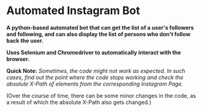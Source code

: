 # Automated Instagram Bot

**A python-based automated bot that can get the list of a user's followers and following, and can also display the list of persons who don't follow back the user.**

**Uses Selenium and Chromedriver to automatically interact with the browser.**

**Quick Note:** 
*Sometimes, the code might not work as expected. In such cases, find out the point where the code stops working and check the absolute X-Path of elements from the corresponding Instagram Page.*

(Over the course of time, there can be some minor changes in the code, as a result of which the absolute X-Path also gets changed.)
